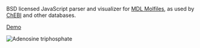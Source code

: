 BSD licensed JavaScript parser and visualizer for [MDL Molfiles](https://en.wikipedia.org/wiki/Chemical_table_file), as used by [ChEBI](https://www.ebi.ac.uk/chebi/) and other databases.

[Demo](http://udp.github.io/moljs/example.html)

![Adenosine triphosphate](http://udp.github.io/moljs/screenshot.png)



